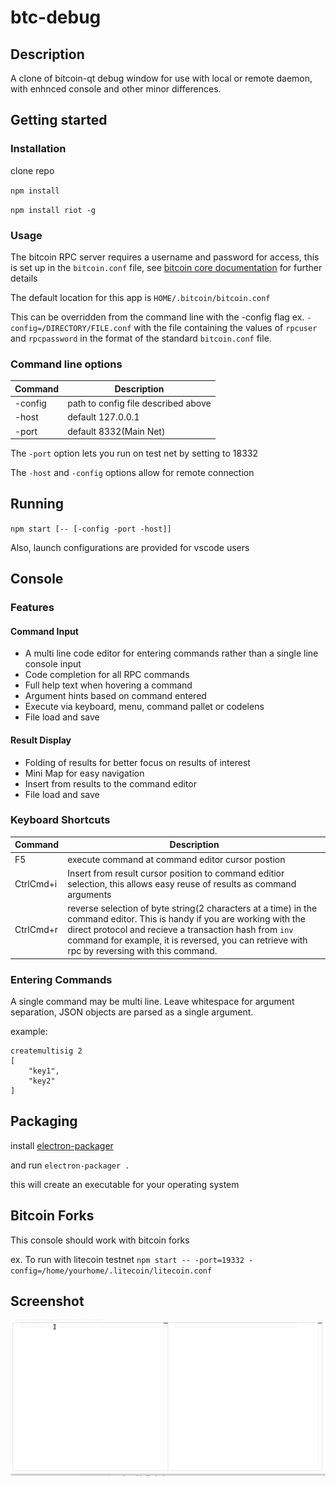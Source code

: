 # btc-debug

## Description
A clone of bitcoin-qt debug window for use with local or remote daemon, with enhnced console and other minor differences.

## Getting started
### Installation
clone repo

`npm install`

`npm install riot -g`

### Usage
The bitcoin RPC server requires a username and password for access, this is set up in the 
`bitcoin.conf` file, see [bitcoin core documentation](https://en.bitcoin.it/wiki/Running_Bitcoin#Bitcoin.conf_Configuration_File) for further details

The default location for this app is `HOME/.bitcoin/bitcoin.conf`

This can be overridden from the command line with the -config flag ex. `-config=/DIRECTORY/FILE.conf` with the file containing the values of `rpcuser` and `rpcpassword` in the format of the standard `bitcoin.conf` file.

### Command line options
| Command | Description                         |
| ------- | -----------                         |
| -config | path to config file described above |
| -host   | default 127.0.0.1                   |
| -port   | default 8332(Main Net)              |

The `-port` option lets you run on test net by setting to 18332

The `-host` and `-config` options allow for remote connection

## Running

`npm start [-- [-config -port -host]]` 

Also, launch configurations are provided for vscode users

## Console

### Features
#### Command Input
* A multi line code editor for entering commands rather than a single line console input
* Code completion for all RPC commands
* Full help text when hovering a command
* Argument hints based on command entered
* Execute via keyboard, menu, command pallet or codelens
* File load and save

#### Result Display
* Folding of results for better focus on results of interest
* Mini Map for easy navigation
* Insert from results to the command editor
* File load and save

### Keyboard Shortcuts
| Command | Description                         |
| ------- | -----------                         |
| F5      | execute command at command editor cursor postion |
| CtrlCmd+i | Insert from result cursor position to command editior selection, this allows easy reuse of results as command arguments |
| CtrlCmd+r | reverse selection of byte string(2 characters at a time) in the command editor.  This is handy if you are working with the direct protocol and recieve a transaction hash from `inv` command for example, it is reversed, you can retrieve with rpc by reversing with this command. |

### Entering Commands

A single command may be multi line.  Leave whitespace for argument separation, JSON objects are parsed as a single argument.

example:
```
createmultisig 2
[
    "key1",
    "key2"
]
```
## Packaging
install [electron-packager](https://www.npmjs.com/package/electron-packager)

and run `electron-packager .`

this will create an executable for your operating system

## Bitcoin Forks
This console should work with bitcoin forks

ex. To run with litecoin testnet `npm start -- -port=19332 -config=/home/yourhome/.litecoin/litecoin.conf`

## Screenshot

![debug.gif](https://github.com/rsbondi/btc-debug/blob/master/debug.gif "What it looks like")
